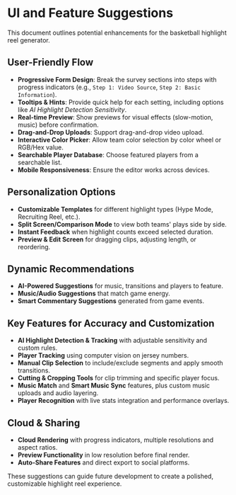 # UI and Feature Suggestions

This document outlines potential enhancements for the basketball highlight reel generator.

## User-Friendly Flow
- **Progressive Form Design**: Break the survey sections into steps with progress indicators (e.g., `Step 1: Video Source`, `Step 2: Basic Information`).
- **Tooltips & Hints**: Provide quick help for each setting, including options like _AI Highlight Detection Sensitivity_.
- **Real-time Preview**: Show previews for visual effects (slow-motion, music) before confirmation.
- **Drag-and-Drop Uploads**: Support drag-and-drop video upload.
- **Interactive Color Picker**: Allow team color selection by color wheel or RGB/Hex value.
- **Searchable Player Database**: Choose featured players from a searchable list.
- **Mobile Responsiveness**: Ensure the editor works across devices.

## Personalization Options
- **Customizable Templates** for different highlight types (Hype Mode, Recruiting Reel, etc.).
- **Split Screen/Comparison Mode** to view both teams' plays side by side.
- **Instant Feedback** when highlight counts exceed selected duration.
- **Preview & Edit Screen** for dragging clips, adjusting length, or reordering.

## Dynamic Recommendations
- **AI-Powered Suggestions** for music, transitions and players to feature.
- **Music/Audio Suggestions** that match game energy.
- **Smart Commentary Suggestions** generated from game events.

## Key Features for Accuracy and Customization
- **AI Highlight Detection & Tracking** with adjustable sensitivity and custom rules.
- **Player Tracking** using computer vision on jersey numbers.
- **Manual Clip Selection** to include/exclude segments and apply smooth transitions.
- **Cutting & Cropping Tools** for clip trimming and specific player focus.
- **Music Match** and **Smart Music Sync** features, plus custom music uploads and audio layering.
- **Player Recognition** with live stats integration and performance overlays.

## Cloud & Sharing
- **Cloud Rendering** with progress indicators, multiple resolutions and aspect ratios.
- **Preview Functionality** in low resolution before final render.
- **Auto-Share Features** and direct export to social platforms.

These suggestions can guide future development to create a polished, customizable highlight reel experience.

